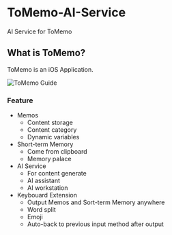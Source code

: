 # ToMemo-AI-Service
AI Service for ToMemo

## What is ToMemo?
ToMemo is an iOS Application. 

![ToMemo Guide](https://tomemo.top)

### Feature
- Memos 
    - Content storage
    - Content category
    - Dynamic variables
- Short-term Memory
    - Come from clipboard
    - Memory palace
- AI Service
    - For content generate
    - AI assistant
    - AI workstation
- Keybouard Extension
    - Output Memos and Sort-term Memory anywhere
    - Word split
    - Emoji
    - Auto-back to previous input method after output



